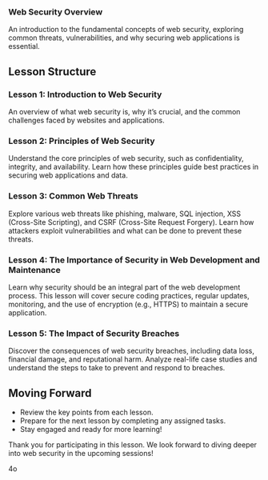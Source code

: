 ### **Web Security Overview**

An introduction to the fundamental concepts of web security, exploring common threats, vulnerabilities, and why securing web applications is essential.

## **Lesson Structure**

### **Lesson 1: Introduction to Web Security**

An overview of what web security is, why it’s crucial, and the common challenges faced by websites and applications. 

### **Lesson 2: Principles of Web Security**

Understand the core principles of web security, such as confidentiality, integrity, and availability. Learn how these principles guide best practices in securing web applications and data.

### **Lesson 3: Common Web Threats**

Explore various web threats like phishing, malware, SQL injection, XSS (Cross-Site Scripting), and CSRF (Cross-Site Request Forgery). Learn how attackers exploit vulnerabilities and what can be done to prevent these threats.

### **Lesson 4: The Importance of Security in Web Development and Maintenance**

Learn why security should be an integral part of the web development process. This lesson will cover secure coding practices, regular updates, monitoring, and the use of encryption (e.g., HTTPS) to maintain a secure application.

### **Lesson 5: The Impact of Security Breaches**

Discover the consequences of web security breaches, including data loss, financial damage, and reputational harm. Analyze real-life case studies and understand the steps to take to prevent and respond to breaches.

## **Moving Forward**

-   Review the key points from each lesson.
-   Prepare for the next lesson by completing any assigned tasks.
-   Stay engaged and ready for more learning!

Thank you for participating in this lesson. We look forward to diving deeper into web security in the upcoming sessions!

4o
<!--stackedit_data:
eyJoaXN0b3J5IjpbOTg2OTE3MTY5LC0xMTM1MjUwMzQ0LC0xOD
E1MTkyMzU4LC0xMTU4MjI2Mzg5LC01NDc3Nzg4ODhdfQ==
-->